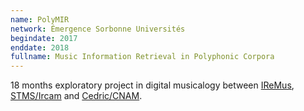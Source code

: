 ```yaml
---
name: PolyMIR 
network: Émergence Sorbonne Universités
begindate: 2017 
enddate: 2018
fullname: Music Information Retrieval in Polyphonic Corpora
---
```


18 months exploratory project in digital musicalogy between [IReMus](https://www.iremus.cnrs.fr), [STMS/Ircam](https://www.stms-lab.fr) and [Cedric/CNAM](https://cedric.cnam.fr).

